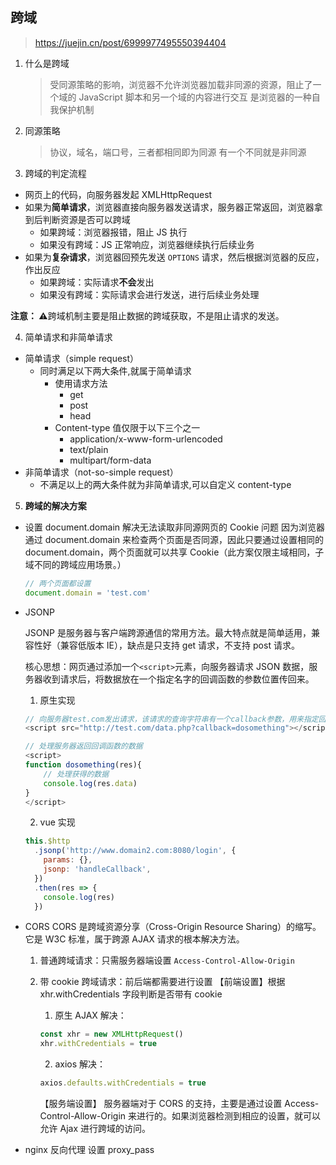 ## 跨域

> https://juejin.cn/post/6999977495550394404

1. 什么是跨域

   > 受同源策略的影响，浏览器不允许浏览器加载非同源的资源，阻止了一个域的 JavaScript 脚本和另一个域的内容进行交互
   > 是浏览器的一种自我保护机制

2. 同源策略

   > 协议，域名，端口号，三者都相同即为同源
   > 有一个不同就是非同源

3. 跨域的判定流程

- 网页上的代码，向服务器发起 XMLHttpRequest
- 如果为**简单请求**，浏览器直接向服务器发送请求，服务器正常返回，浏览器拿到后判断资源是否可以跨域
  - 如果跨域：浏览器报错，阻止 JS 执行
  - 如果没有跨域：JS 正常响应，浏览器继续执行后续业务
- 如果为**复杂请求**，浏览器回预先发送 `OPTIONS` 请求，然后根据浏览器的反应，作出反应
  - 如果跨域：实际请求**不会**发出
  - 如果没有跨域：实际请求会进行发送，进行后续业务处理

**注意： ⚠️**跨域机制主要是阻止数据的跨域获取，不是阻止请求的发送。

4. 简单请求和非简单请求

- 简单请求（simple request）
  - 同时满足以下两大条件,就属于简单请求
    - 使用请求方法
      - get
      - post
      - head
    - Content-type 值仅限于以下三个之一
      - application/x-www-form-urlencoded
      - text/plain
      - multipart/form-data
- 非简单请求（not-so-simple request）
  - 不满足以上的两大条件就为非简单请求,可以自定义 content-type

5. **跨域的解决方案**

- 设置 document.domain 解决无法读取非同源网页的 Cookie 问题
  因为浏览器通过 document.domain 来检查两个页面是否同源，因此只要通过设置相同的 document.domain，两个页面就可以共享 Cookie（此方案仅限主域相同，子域不同的跨域应用场景。）

  ```javascript
  // 两个页面都设置
  document.domain = 'test.com'
  ```

- JSONP

  JSONP 是服务器与客户端跨源通信的常用方法。最大特点就是简单适用，兼容性好（兼容低版本 IE），缺点是只支持 get 请求，不支持 post 请求。

  核心思想：网页通过添加一个`<script>`元素，向服务器请求 JSON 数据，服务器收到请求后，将数据放在一个指定名字的回调函数的参数位置传回来。

  1. 原生实现

  ```javascript
  // 向服务器test.com发出请求，该请求的查询字符串有一个callback参数，用来指定回调函数的名字
  <script src="http://test.com/data.php?callback=dosomething"></script>

  // 处理服务器返回回调函数的数据
  <script>
  function dosomething(res){
      // 处理获得的数据
      console.log(res.data)
  }
  </script>
  ```

  2. vue 实现

  ```javascript
  this.$http
    .jsonp('http://www.domain2.com:8080/login', {
      params: {},
      jsonp: 'handleCallback',
    })
    .then(res => {
      console.log(res)
    })
  ```

- CORS
  CORS 是跨域资源分享（Cross-Origin Resource Sharing）的缩写。它是 W3C 标准，属于跨源 AJAX 请求的根本解决方法。

  1. 普通跨域请求：只需服务器端设置 `Access-Control-Allow-Origin`
  2. 带 cookie 跨域请求：前后端都需要进行设置
     【前端设置】根据 xhr.withCredentials 字段判断是否带有 cookie

     1. 原生 AJAX 解决：

     ```javascript
     const xhr = new XMLHttpRequest()
     xhr.withCredentials = true
     ```

     2. axios 解决：

     ```javascript
     axios.defaults.withCredentials = true
     ```

     【服务端设置】
     服务器端对于 CORS 的支持，主要是通过设置 Access-Control-Allow-Origin 来进行的。如果浏览器检测到相应的设置，就可以允许 Ajax 进行跨域的访问。

- nginx 反向代理
  设置 proxy_pass
